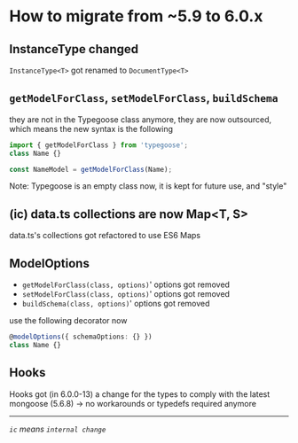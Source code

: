 # How to migrate from ~5.9 to 6.0.x

## InstanceType changed

`InstanceType<T>` got renamed to `DocumentType<T>`

## `getModelForClass`, `setModelForClass`, `buildSchema`

they are not in the Typegoose class anymore, they are now outsourced, which means the new syntax is the following

```ts
import { getModelForClass } from 'typegoose';
class Name {}

const NameModel = getModelForClass(Name);
```

Note: Typegoose is an empty class now, it is kept for future use, and "style"

## (ic) data.ts collections are now Map<T, S>

data.ts's collections got refactored to use ES6 Maps

## ModelOptions

- `getModelForClass(class, options)`' options got removed
- `setModelForClass(class, options)`' options got removed
- `buildSchema(class, options)`' options got removed

use the following decorator now

```ts
@modelOptions({ schemaOptions: {} })
class Name {}
```

## Hooks

Hooks got (in 6.0.0-13) a change for the types to comply with the latest mongoose (5.6.8)
-> no workarounds or typedefs required anymore

---

*`ic` means `internal change`*
